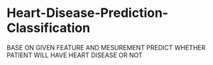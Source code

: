 # Heart-Disease-Prediction-Classification
BASE ON GIVEN FEATURE AND MESUREMENT PREDICT WHETHER PATIENT WILL HAVE HEART DISEASE OR NOT
